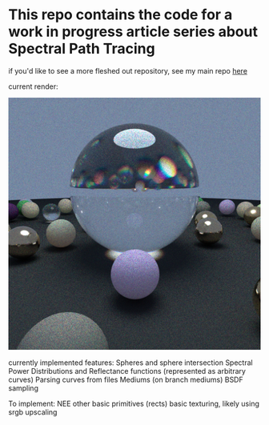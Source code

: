 # This repo contains the code for a work in progress article series about Spectral Path Tracing

if you'd like to see a more fleshed out repository, see my main repo [here](https://github.com/gillett-hernandez/rust-pathtracer)

current render:

![render](./output/output.png)

currently implemented features:
Spheres and sphere intersection
Spectral Power Distributions and Reflectance functions (represented as arbitrary curves)
Parsing curves from files
Mediums (on branch mediums)
BSDF sampling

To implement:
NEE
other basic primitives (rects)
basic texturing, likely using srgb upscaling
